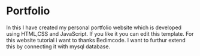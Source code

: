 # Portfolio
In this I have created my personal portfolio website which is developed using HTML,CSS and JavaScript. If you like it you can edit this template. For this website tutorial i want to thanks Bedimcode.
I want to furthur extend this by connecting it with mysql database.
